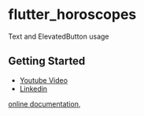 # flutter_horoscopes

Text and ElevatedButton usage

## Getting Started



- [Youtube Video](https://www.youtube.com/watch?v=r5cUVzdO1f8)
- [Linkedin](https://www.linkedin.com/in/vural-kayra-%C3%A7etinta%C5%9F-19a108204/)


[online documentation](https://docs.flutter.dev/), 

